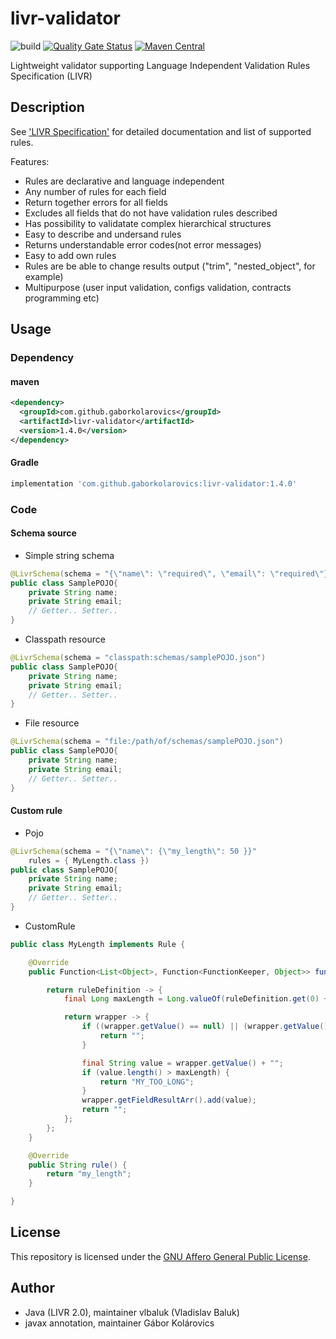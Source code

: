 # livr-validator

![build](https://github.com/gaborkolarovics/livr-validator/workflows/build/badge.svg?branch=master) [![Quality Gate Status](https://sonarcloud.io/api/project_badges/measure?project=gaborkolarovics_livr-validator&metric=alert_status)](https://sonarcloud.io/dashboard?id=gaborkolarovics_livr-validator) [![Maven Central](https://img.shields.io/maven-central/v/com.github.gaborkolarovics/livr-validator.svg?label=Maven%20Central)](https://search.maven.org/search?q=g:%22com.github.gaborkolarovics%22%20AND%20a:%22livr-validator%22)

Lightweight validator supporting Language Independent Validation Rules Specification (LIVR)

## Description
See ['LIVR Specification'](http://livr-spec.org) for detailed documentation and list of supported rules.

Features:

 * Rules are declarative and language independent
 * Any number of rules for each field
 * Return together errors for all fields
 * Excludes all fields that do not have validation rules described
 * Has possibility to validatate complex hierarchical structures
 * Easy to describe and undersand rules
 * Returns understandable error codes(not error messages)
 * Easy to add own rules
 * Rules are be able to change results output ("trim", "nested\_object", for example)
 * Multipurpose (user input validation, configs validation, contracts programming etc)

## Usage

### Dependency

#### maven
```xml
<dependency>
  <groupId>com.github.gaborkolarovics</groupId>
  <artifactId>livr-validator</artifactId>
  <version>1.4.0</version>
</dependency>
```

#### Gradle
```js
implementation 'com.github.gaborkolarovics:livr-validator:1.4.0'
```

### Code

#### Schema source

* Simple string schema
```java
@LivrSchema(schema = "{\"name\": \"required\", \"email\": \"required\"}")
public class SamplePOJO{
    private String name;
    private String email;
    // Getter.. Setter..
}
```

* Classpath resource
```java
@LivrSchema(schema = "classpath:schemas/samplePOJO.json")
public class SamplePOJO{
    private String name;
    private String email;
    // Getter.. Setter..
}
```

* File resource
```java
@LivrSchema(schema = "file:/path/of/schemas/samplePOJO.json")
public class SamplePOJO{
    private String name;
    private String email;
    // Getter.. Setter..
}
```

#### Custom rule

* Pojo
```java
@LivrSchema(schema = "{\"name\": {\"my_length\": 50 }}"
	rules = { MyLength.class })
public class SamplePOJO{
    private String name;
    private String email;
    // Getter.. Setter..
}
```

* CustomRule
```java
public class MyLength implements Rule {

    @Override
    public Function<List<Object>, Function<FunctionKeeper, Object>> func() {

        return ruleDefinition -> {
            final Long maxLength = Long.valueOf(ruleDefinition.get(0) + "");

            return wrapper -> {
                if ((wrapper.getValue() == null) || (wrapper.getValue() + "").equals("")) {
                    return "";
                }

                final String value = wrapper.getValue() + "";
                if (value.length() > maxLength) {
                    return "MY_TOO_LONG";
                }
                wrapper.getFieldResultArr().add(value);
                return "";
            };
        };
    }

    @Override
    public String rule() {
        return "my_length";
    }

}
```

## License

This repository is licensed under the [GNU Affero General Public License](https://www.gnu.org/licenses/agpl-3.0.en.html).

## Author

* Java (LIVR 2.0), maintainer vlbaluk (Vladislav Baluk)
* javax annotation, maintainer Gábor Kolárovics
